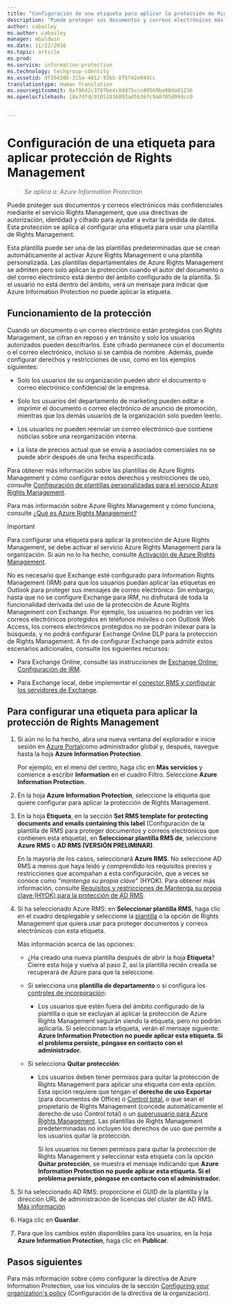 ```yaml
---
title: "Configuración de una etiqueta para aplicar la protección de Rights Management | Azure Information Protection"
description: "Puede proteger sus documentos y correos electrónicos más confidenciales mediante el servicio Rights Management, que usa directivas de autorización, identidad y cifrado para ayudar a evitar la pérdida de datos. Esta protección se aplica al configurar una etiqueta para usar una plantilla de Rights Management."
author: cabailey
ms.author: cabailey
manager: mbaldwin
ms.date: 11/22/2016
ms.topic: article
ms.prod: 
ms.service: information-protection
ms.technology: techgroup-identity
ms.assetid: df26430b-315a-4012-93b5-8f5f42e049cc
translationtype: Human Translation
ms.sourcegitcommit: 0a79642c3707be4c8dd75ccc80569ba90da01236
ms.openlocfilehash: 18e7dfdc91051836093ad5b36fc9a8705d99dcc0


---
```


# <a name="how-to-configure-a-label-to-apply-rights-management-protection"></a>Configuración de una etiqueta para aplicar protección de Rights Management

>*Se aplica a: Azure Information Protection*

Puede proteger sus documentos y correos electrónicos más confidenciales mediante el servicio Rights Management, que usa directivas de autorización, identidad y cifrado para ayudar a evitar la pérdida de datos. Esta protección se aplica al configurar una etiqueta para usar una plantilla de Rights Management. 

Esta plantilla puede ser una de las plantillas predeterminadas que se crean automáticamente al activar Azure Rights Management o una plantilla personalizada. Las plantillas departamentales de Azure Rights Management se admiten pero solo aplican la protección cuando el autor del documento o del correo electrónico está dentro del ámbito configurado de la plantilla. Si el usuario no está dentro del ámbito, verá un mensaje para indicar que Azure Information Protection no puede aplicar la etiqueta.

## <a name="how-the-protection-works"></a>Funcionamiento de la protección

Cuando un documento o un correo electrónico están protegidos con Rights Management, se cifran en reposo y en tránsito y solo los usuarios autorizados pueden descifrarlos. Este cifrado permanece con el documento o el correo electrónico, incluso si se cambia de nombre. Además, puede configurar derechos y restricciones de uso, como en los ejemplos siguientes:

- Solo los usuarios de su organización pueden abrir el documento o correo electrónico confidencial de la empresa.

- Solo los usuarios del departamento de marketing pueden editar e imprimir el documento o correo electrónico de anuncio de promoción, mientras que los demás usuarios de la organización solo pueden leerlo.

- Los usuarios no pueden reenviar un correo electrónico que contiene noticias sobre una reorganización interna.

- La lista de precios actual que se envía a asociados comerciales no se puede abrir después de una fecha especificada.

Para obtener más información sobre las plantillas de Azure Rights Management y cómo configurar estos derechos y restricciones de uso, consulte [Configuración de plantillas personalizadas para el servicio Azure Rights Management](../deploy-use/configure-custom-templates.md).

Para más información sobre Azure Rights Management y cómo funciona, consulte [¿Qué es Azure Rights Management?](../understand-explore/what-is-azure-rms.md)

> [!IMPORTANT]
> Para configurar una etiqueta para aplicar la protección de Azure Rights Management, se debe activar el servicio Azure Rights Management para la organización. Si aún no lo ha hecho, consulte [Activación de Azure Rights Management](../deploy-use/activate-service.md).

No es necesario que Exchange esté configurado para Information Rights Management (IRM) para que los usuarios puedan aplicar las etiquetas en Outlook para proteger sus mensajes de correo electrónico. Sin embargo, hasta que no se configure Exchange para IRM, no disfrutará de toda la funcionalidad derivada del uso de la protección de Azure Rights Management con Exchange. Por ejemplo, los usuarios no podrán ver los correos electrónicos protegidos en teléfonos móviles o con Outlook Web Access, los correos electrónicos protegidos no se podrán indexar para la búsqueda, y no podrá configurar Exchange Online DLP para la protección de Rights Management. A fin de configurar Exchange para admitir estos escenarios adicionales, consulte los siguientes recursos:

- Para Exchange Online, consulte las instrucciones de [Exchange Online: Configuración de IRM](../deploy-use/configure-office365.md#exchange-online-irm-configuration).

- Para Exchange local, debe implementar el [conector RMS y configurar los servidores de Exchange](../deploy-use/deploy-rms-connector.md). 


## <a name="to-configure-a-label-to-apply-rights-management-protection"></a>Para configurar una etiqueta para aplicar la protección de Rights Management

1. Si aún no lo ha hecho, abra una nueva ventana del explorador e inicie sesión en [Azure Portal](https://portal.azure.com)como administrador global y, después, navegue hasta la hoja **Azure Information Protection**. 

    Por ejemplo, en el menú del centro, haga clic en **Más servicios** y comience a escribir **Information** en el cuadro Filtro. Seleccione **Azure Information Protection**.

2. En la hoja **Azure Information Protection**, seleccione la etiqueta que quiere configurar para aplicar la protección de Rights Management.

3. En la hoja **Etiqueta**, en la sección **Set RMS template for protecting documents and emails containing this label** (Configuración de la plantilla de RMS para proteger documentos y correos electrónicos que contienen esta etiqueta), en **Seleccionar plantilla RMS de**, seleccione **Azure RMS** o **AD RMS (VERSIÓN PRELIMINAR)**.
    
    En la mayoría de los casos, seleccionará **Azure RMS**. No seleccione AD RMS a menos que haya leído y comprendido los requisitos previos y restricciones que acompañan a esta configuración, que a veces se conoce como "*mantenga su propia clave*" (HYOK). Para obtener más información, consulte [Requisitos y restricciones de Mantenga su propia clave (HYOK) para la protección de AD RMS](configure-adrms-restrictions.md).
    
4. Si ha seleccionado Azure RMS: en **Seleccionar plantilla RMS**, haga clic en el cuadro desplegable y seleccione la [plantilla](../deploy-use/configure-custom-templates.md) o la opción de Rights Management que quiera usar para proteger documentos y correos electrónicos con esta etiqueta.
    
    Más información acerca de las opciones:
    
    - ¿Ha creado una nueva plantilla después de abrir la hoja **Etiqueta**? Cierre esta hoja y vuelva al paso 2, así la plantilla recién creada se recuperará de Azure para que la seleccione.
    
    - Si selecciona una **plantilla de departamento** o si configura los [controles de incorporación](../deploy-use/activate-service.md#configuring-onboarding-controls-for-a-phased-deployment):
    
        - Los usuarios que estén fuera del ámbito configurado de la plantilla o que se excluyan al aplicar la protección de Azure Rights Management seguirán viendo la etiqueta, pero no podrán aplicarla. Si seleccionan la etiqueta, verán el mensaje siguiente: **Azure Information Protection no puede aplicar esta etiqueta. Si el problema persiste, póngase en contacto con el administrador.**
        
    - Si selecciona **Quitar protección**:
        
        - Los usuarios deben tener permisos para quitar la protección de Rights Management para aplicar una etiqueta con esta opción. Esta opción requiere que tengan el **derecho de uso** **Exportar** (para documentos de Office) o [Control total](../deploy-use/configure-usage-rights.md), o que sean el propietario de Rights Management (concede automáticamente el derecho de uso Control total) o un [superusuario para Azure Rights Management](../deploy-use/configure-super-users.md). Las plantillas de Rights Management predeterminadas no incluyen los derechos de uso que permite a los usuarios quitar la protección. 

            Si los usuarios no tienen permisos para quitar la protección de Rights Management y seleccionar esta etiqueta con la opción **Quitar protección**, se muestra el mensaje indicando que **Azure Information Protection no puede aplicar esta etiqueta. Si el problema persiste, póngase en contacto con el administrador.**

5. Si ha seleccionado AD RMS: proporcione el GUID de la plantilla y la dirección URL de administración de licencias del clúster de AD RMS. [Más información](configure-adrms-restrictions.md#locating-the-information-to-specify-ad-rms-protection-with-an-azure-information-protection-label)

6. Haga clic en **Guardar**.

7. Para que los cambios estén disponibles para los usuarios, en la hoja **Azure Information Protection**, haga clic en **Publicar**.

## <a name="next-steps"></a>Pasos siguientes

Para más información sobre cómo configurar la directiva de Azure Information Protection, use los vínculos de la sección [Configuring your organization's policy](configure-policy.md#configuring-your-organizations-policy) (Configuración de la directiva de la organización).  



<!--HONumber=Nov16_HO4-->


